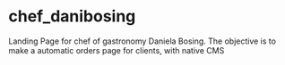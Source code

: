 # chef_danibosing

Landing Page for chef of gastronomy Daniela Bosing. The objective is to make a automatic orders page for clients, with native CMS

